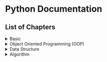 # Python Documentation
## List of Chapters
<details>
<summary>Basic</summary>

1. [Data types, Values, Variables and Operators](Topics/1.%20Basic/chapter1.md)

2. [Branching](Topics/1.%20Basic/chapter2.md)

3. Iteration

4. String Functions

5. Data Structure I (String, List, Tuple)

6. Data Structure II (Dictionary)

7. Function

8. Scope

9. File IO

</details>
<details>
<summary>Object Oriented Programming (OOP)</summary>
</details>
<details>
<summary>Data Structure</summary>
</details>
<details>
<summary>Algorithm</summary>
</details>




